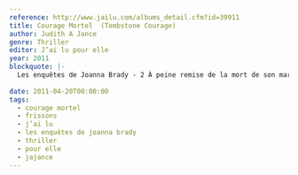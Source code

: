 ```yaml
---
reference: http://www.jailu.com/albums_detail.cfm?id=39911
title: Courage Mortel  (Tombstone Courage)
author: Judith A Jance
genre: Thriller
editor: J’ai lu pour elle
year: 2011
blockquote: |-
  Les enquêtes de Joanna Brady - 2 À peine remise de la mort de son mari, shérif adjoint tué en fonction, Joanna Brady prend la décision de poursuivre son oeuvre de justice, coûte que coûte. Tâche d’autant plus difficile que deux corps brûlés par le soleil ont été découverts dans le désert. Elle aura besoin de toute sa détermination pour combattre les préjugés machistes de la région. Plus que jamais, Joanna se sent légitime pour briguer la charge de shérif, succédant ainsi à son père et à son mari. Le sinistre Tombstone Canyon n’a pas encore révélé tous ses secrets...
  
date: 2011-04-20T00:00:00
tags:
  - courage mortel
  - frissons
  - j’ai lu
  - les enquêtes de joanna brady
  - thriller
  - pour elle
  - jajance
---
```


